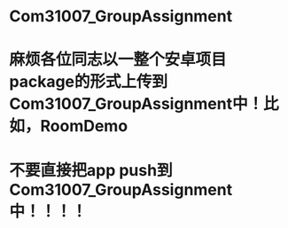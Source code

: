 # Com31007_GroupAssignment
# 麻烦各位同志以一整个安卓项目package的形式上传到Com31007_GroupAssignment中！比如，RoomDemo
# 不要直接把app push到Com31007_GroupAssignment中！！！！
